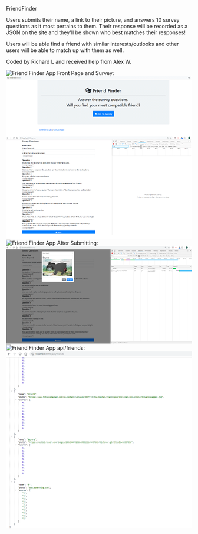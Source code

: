 FriendFinder

Users submits their name, a link to their picture, and answers 10 survey questions as it most pertains to them.  Their response will be recorded as a JSON on the site and they'll be shown who best matches their responses!

Users will be able find a friend with similar interests/outlooks and other users will be able to match up with them as well.

Coded by Richard L and received help from Alex W.

![Friend Finder App](FriendFinder/FriendFinderExample1.png)
Front Page and Survey: ![Alt Text](https://github.com/richardluong127/FriendFinder/blob/master/FriendFinderExample1.png)
![Friend Finder App](FriendFinder/FriendFinderExample2.png)
After Submitting: ![Alt Text](https://github.com/richardluong127/FriendFinder/blob/master/FriendFinderExample2.png)
![Friend Finder App](FriendFinder/FriendFinderExample3.png)
api/friends: ![Alt Text](https://github.com/richardluong127/FriendFinder/blob/master/FriendFinderExample3.png)
